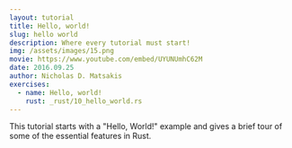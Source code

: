 ```yaml
---
layout: tutorial
title: Hello, world!
slug: hello world
description: Where every tutorial must start!
img: /assets/images/15.png
movie: https://www.youtube.com/embed/UYUNUmhC62M
date: 2016.09.25
author: Nicholas D. Matsakis
exercises:
  - name: Hello, world!
    rust: _rust/10_hello_world.rs
---
```


This tutorial starts with a "Hello, World!" example and gives a brief
tour of some of the essential features in Rust.

